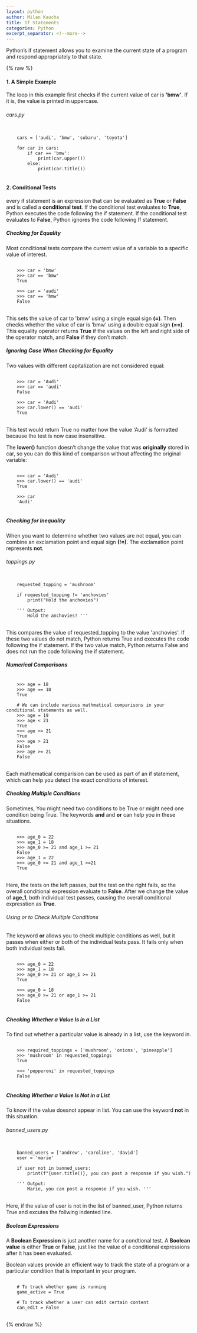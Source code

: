 ```yaml
---
layout: python
author: Milan Kaucha
title: If Statements
categories: Python
excerpt_separator: <!--more-->
---
```


Python’s if statement allows you to examine the current state of a program and respond appropriately to that state.

<!--more-->

{% raw %}

#### 1. A Simple Example

The loop in this example first checks if the current value of car is **'bmw'**. If it is, the value is printed in uppercase.

###### cars.py

<pre>
<code>
    cars = ['audi', 'bmw', 'subaru', 'toyota']

    for car in cars:
        if car == 'bmw':
            print(car.upper())
        else:
            print(car.title())
</code>
</pre>

#### 2. Conditional Tests

every if statement is an expression that can be evaluated as **True** or **False** and is called a **conditional test**. If the conditional test evaluates to **True**, Python executes the code following the if statement. If the conditional test evaluates to **False**, Python ignores the code following If statement.

##### Checking for Equality

Most conditional tests compare the current value of a variable to a specific value of interest.

<pre>
<code>
    >>> car = 'bmw'
    >>> car == 'bmw'
    True

    >>> car = 'audi'
    >>> car == 'bmw'
    False
</code>
</pre>

This sets the value of car to 'bmw' using a single equal sign **(=)**. Then checks whether the value of car is 'bmw' using a double equal sign **(==)**. This equality operator returns **True** if the values on the left and right side of the operator match, and **False** if they don’t match.

##### Ignoring Case When Checking for Equality

Two values with different capitalization are not considered equal:

<pre>
<code>
    >>> car = 'Audi'
    >>> car == 'audi'
    False

    >>> car = 'Audi'
    >>> car.lower() == 'audi'
    True
</code>
</pre>

This test would return True no matter how the value 'Audi' is formatted because the test is now case insensitive.

The **lower()** function doesn’t change the value that was **originally** stored in car, so you can do this kind of comparison without affecting the original variable:

<pre>
<code>
    >>> car = 'Audi'
    >>> car.lower() == 'audi'
    True

    >>> car
    'Audi'
</code>
</pre>

##### Checking for Inequality

When you want to determine whether two values are not equal, you can combine an exclamation point and equal sign **(!=)**. The exclamation point represents **not**.

###### toppings.py

<pre>
<code>
    requested_topping = 'mushroom'

    if requested_topping != 'anchovies'
        print("Hold the anchovies")

    ''' Output:
        Hold the anchovies! '''
</code>
</pre>

This compares the value of requested_topping to the value 'anchovies'. If these two values do not match, Python returns True and executes the code following the if statement. If the two value match, Python returns False and does not run the code following the if statement.

##### Numerical Comparisons

<pre>
<code>
    >>> age = 18
    >>> age == 18
    True

    # We can include various mathmatical comparisons in your conditional statements as well.
    >>> age = 19
    >>> age < 21
    True
    >>> age <= 21
    True
    >>> age > 21
    False
    >>> age >= 21
    False
</code>
</pre>

Each mathematical comparision can be used as part of an if statement, which can help you detect the exact conditions of interest.

##### Checking Multiple Conditions

Sometimes, You might need two conditions to be True or might need one condition being True. The keywords **and** and **or** can help you in these situations.

<pre>
<code>
    >>> age_0 = 22
    >>> age_1 = 18
    >>> age_0 >= 21 and age_1 >= 21
    False
    >>> age_1 = 22
    >>> age_0 >= 21 and age_1 >=21
    True
</code>
</pre>

Here, the tests on the left passes, but the test on the right fails, so the overall conditional expression evaluate to **False**. After we change the value of **age_1**, both individual test passes, causing the overall conditional expresstion as **True**.

###### Using or to Check Multiple Conditions

The keyword **or** allows you to check multiple conditions as well, but it passes when either or both of the individual tests pass. It fails only when both individual tests fail.

<pre>
<code>
    >>> age_0 = 22
    >>> age_1 = 18
    >>> age_0 >= 21 or age_1 >= 21
    True

    >>> age_0 = 18
    >>> age_0 >= 21 or age_1 >= 21
    False
</code>
</pre>

##### Checking Whether a Value Is in a List

To find out whether a particular value is already in a list, use the keyword in.

<pre>
<code>
    >>> required_toppings = ['mushroom', 'onions', 'pineapple']
    >>> 'mushroom' in requested_toppings
    True

    >>> 'pepperoni' in requested_toppings
    False
</code>
</pre>

##### Checking Whether a Value Is Not in a List

To know if the value doesnot appear in list. You can use the keyword **not** in this situation.

###### banned_users.py

<pre>
<code>
    banned_users = ['andrew', 'caroline', 'david']
    user = 'marie'

    if user not in banned_users:
        print(f"{user.title()}, you can post a response if you wish.")

    ''' Output: 
        Marie, you can post a response if you wish. '''
</code>
</pre>

Here, if the value of user is not in the list of banned_user, Python returns True and excutes the follwing indented line.

##### Boolean Expressions

A **Boolean Expression** is just another name for a condtional test. A **Boolean value** is either **True** or **False**, just like the value of a conditional expressions after it has been evaluated.

Boolean values provide an efficient way to track the state of a program or a particular condition that is important in your program.

<pre>
<code>
    # To track whether game is running
    game_active = True

    # To track whether a user can edit certain content 
    can_edit = False
</code>
</pre>

{% endraw %}
